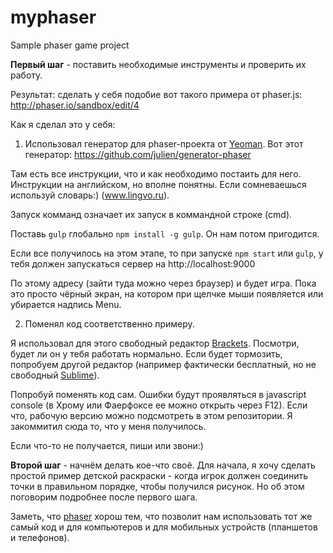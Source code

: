 # myphaser
Sample phaser game project

**Первый шаг** - поставить необходимые инструменты и проверить их работу.

Результат: сделать у себя подобие вот такого примера от phaser.js:
http://phaser.io/sandbox/edit/4

Как я сделал это у себя:

1) Использовал генератор для phaser-проекта от [Yeoman](http://yeoman.io). Вот этот генератор: https://github.com/julien/generator-phaser

Там есть все инструкции, что и как необходимо постаить для него. Инструкции на английском, но вполне понятны. Если сомневаешься используй словарь:) (www.lingvo.ru).

Запуск комманд означает их запуск в коммандной строке (cmd).

Поставь `gulp` глобально `npm install -g gulp`. Он нам потом пригодится.

Если все получилось на этом этапе, то при запуске `npm start` или `gulp`, у тебя должен запускаться сервер на http://localhost:9000

По этому адресу (зайти туда можно через браузер) и будет игра. Пока это просто чёрный экран, на котором при щелчке мыши появляется или убирается надпись Menu.

2) Поменял код соответственно примеру. 

Я использовал для этого свободный редактор [Brackets](brackets.io). Посмотри, будет ли он у тебя работать нормально. Если будет тормозить, попробуем другой редактор (например фактически бесплатный, но не свободный [Sublime](http://www.sublimetext.com/)). 

Попробуй поменять код сам. Ошибки будут проявляться в javascript console (в Хрому или Фаерфоксе ее можно открыть через F12). Если что, рабочую версию можно подсмотреть в этом репозитории. Я закоммитил сюда то, что у меня получилось.

Если что-то не получается, пиши или звони:)

**Второй шаг** - начнём делать кое-что своё. Для начала, я хочу сделать простой пример детской раскраски - когда игрок должен соединить точки в правильном порядке, чтобы получился рисунок. Но об этом поговорим подробнее после первого шага.  

Заметь, что [phaser](http://phaser.io/) хорош тем, что позволит нам использовать тот же самый код и для компьютеров и для мобильных устройств (планшетов и телефонов).
